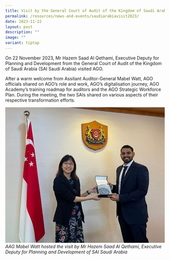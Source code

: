 ```yaml
---
title: Visit by the General Court of Audit of the Kingdom of Saudi Arabia
permalink: /resources/news-and-events/saudiarabiavisit2023/
date: 2023-11-22
layout: post
description: ""
image: ""
variant: tiptap
---
```

On 22 November 2023, Mr Hazem Saad Al Qethami, Executive Deputy for Planning and Development from the General Court of Audit of the Kingdom of Saudi Arabia (SAI Saudi Arabia) visited AGO. 

After a warm welcome from Assitant Auditor-General Mabel Watt, AGO officials shared on AGO’s role and work, AGO’s digitalisation journey, AGO Academy’s training roadmap for auditors and the AGO Strategic Workforce Plan. During the meeting, the two SAIs shared on various aspects of their respective transformation efforts. 

![](/images/News_Events_Photos/2023/SAISaudiVisit_1.jpg)
*AAG Mabel Watt hosted the visit by Mr Hazem Saad Al Qethami, Executive Deputy for Planning and Development of SAI Saudi Arabia*